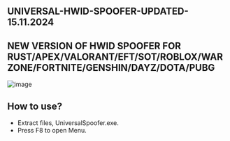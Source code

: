 ## UNIVERSAL-HWID-SPOOFER-UPDATED-15.11.2024
## NEW VERSION OF HWID SPOOFER FOR RUST/APEX/VALORANT/EFT/SOT/ROBLOX/WARZONE/FORTNITE/GENSHIN/DAYZ/DOTA/PUBG

![image](https://github.com/user-attachments/assets/44838f3c-c17b-436e-8acb-6c5ea09db464)


## How to use?
- Extract files, UniversalSpoofer.exe.
- Press F8 to open Menu.
